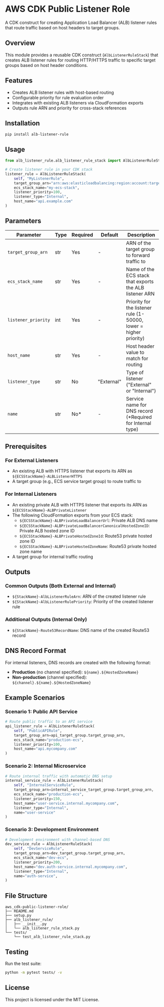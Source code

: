 # AWS CDK Public Listener Role

A CDK construct for creating Application Load Balancer (ALB) listener rules that route traffic based on host headers to target groups.

## Overview

This module provides a reusable CDK construct (`AlbListenerRuleStack`) that creates ALB listener rules for routing HTTP/HTTPS traffic to specific target groups based on host header conditions.

## Features

- Creates ALB listener rules with host-based routing
- Configurable priority for rule evaluation order
- Integrates with existing ALB listeners via CloudFormation exports
- Outputs rule ARN and priority for cross-stack references

## Installation
```pip install alb-listener-rule ```
## Usage

```python
from alb_listener_rule.alb_listener_rule_stack import AlbListenerRuleStack

# Create listener rule in your CDK stack
listener_rule = AlbListenerRuleStack(
    self, "MyListenerRule",
    target_group_arn="arn:aws:elasticloadbalancing:region:account:targetgroup/my-tg/1234567890",
    ecs_stack_name="my-ecs-stack",
    listener_priority=100,
    listener_type="Internal",
    host_name="api.example.com"
)
```

## Parameters

| Parameter | Type | Required | Default | Description |
|-----------|------|----------|---------|-------------|
| `target_group_arn` | str | Yes | - | ARN of the target group to forward traffic to |
| `ecs_stack_name` | str | Yes | - | Name of the ECS stack that exports the ALB listener ARN |
| `listener_priority` | int | Yes | - | Priority for the listener rule (1-50000, lower = higher priority) |
| `host_name` | str | Yes | - | Host header value to match for routing |
| `listener_type` | str | No | "External" | Type of listener ("External" or "Internal") |
| `name` | str | No* | - | Service name for DNS record (*Required for Internal type) |



## Prerequisites

### For External Listeners
- An existing ALB with HTTPS listener that exports its ARN as `${ECSStackName}-ALBListenerHTTPS`
- A target group (e.g., ECS service target group) to route traffic to

### For Internal Listeners
- An existing private ALB with HTTPS listener that exports its ARN as `${ECSStackName}-ALBPrivateListener`
- The following CloudFormation exports from your ECS stack:
  - `${ECSStackName}-ALBPrivateLoadBalancerUrl`: Private ALB DNS name
  - `${ECSStackName}-ALBPrivateLoadBalancerCanonicalHostedZoneID`: Private ALB hosted zone ID
  - `${ECSStackName}-ALBPrivateHostedZoneId`: Route53 private hosted zone ID
  - `${ECSStackName}-ALBPrivateHostedZoneName`: Route53 private hosted zone name
- A target group for internal traffic routing

## Outputs

### Common Outputs (Both External and Internal)
- `${StackName}-AlbListenerRuleArn`: ARN of the created listener rule
- `${StackName}-AlbListenerRulePriority`: Priority of the created listener rule

### Additional Outputs (Internal Only)
- `${StackName}-Route53RecordName`: DNS name of the created Route53 record

## DNS Record Format

For internal listeners, DNS records are created with the following format:

- **Production** (no channel specified): `${name}.${HostedZoneName}`
- **Non-production** (channel specified): `${channel}.${name}.${HostedZoneName}`



## Example Scenarios

### Scenario 1: Public API Service
```python
# Route public traffic to an API service
api_listener_rule = AlbListenerRuleStack(
    self, "PublicAPIRule",
    target_group_arn=api_target_group.target_group_arn,
    ecs_stack_name="production-ecs",
    listener_priority=100,
    host_name="api.mycompany.com"
)
```

### Scenario 2: Internal Microservice
```python
# Route internal traffic with automatic DNS setup
internal_service_rule = AlbListenerRuleStack(
    self, "InternalServiceRule",
    target_group_arn=internal_service_target_group.target_group_arn,
    ecs_stack_name="production-ecs",
    listener_priority=150,
    host_name="user-service.internal.mycompany.com",
    listener_type="Internal",
    name="user-service"
)
```

### Scenario 3: Development Environment
```python
# Development environment with channel-based DNS
dev_service_rule = AlbListenerRuleStack(
    self, "DevServiceRule",
    target_group_arn=dev_target_group.target_group_arn,
    ecs_stack_name="dev-ecs",
    listener_priority=200,
    host_name="dev.auth-service.internal.mycompany.com",
    listener_type="Internal",
    name="auth-service",
)
```

## File Structure

```
aws_cdk-public-listener-role/
├── README.md
├── setup.py
├── alb_listener_rule/
│   ├── __init__.py
│   └── alb_listener_rule_stack.py
└── tests/
    └── test_alb_listener_rule_stack.py
```

## Testing

Run the test suite:

```bash
python -m pytest tests/ -v
```

## License

This project is licensed under the MIT License.
